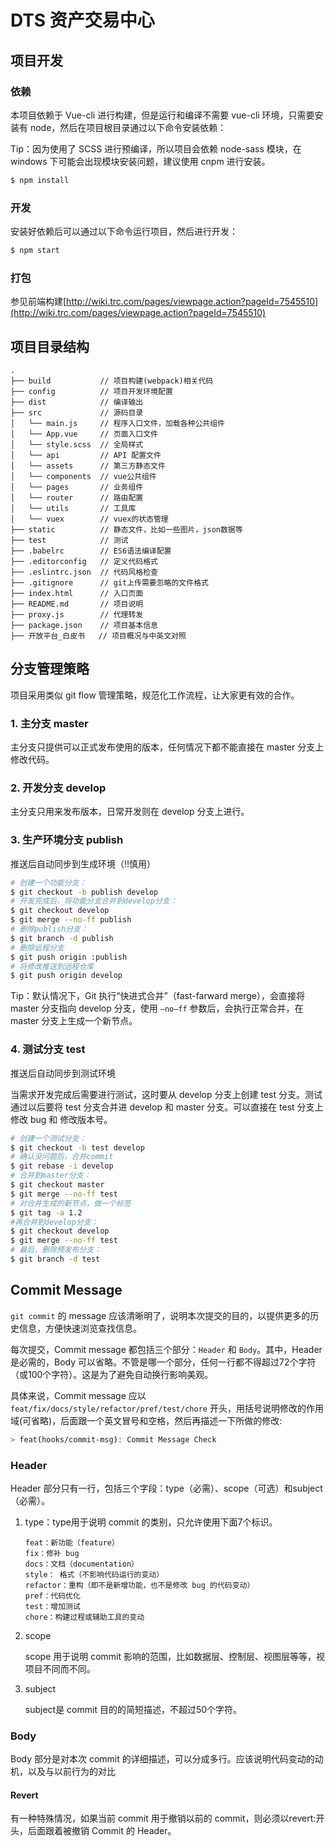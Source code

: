 # DTS 资产交易中心

## 项目开发

### 依赖

本项目依赖于 Vue-cli 进行构建，但是运行和编译不需要 vue-cli 环境，只需要安装有 node，然后在项目根目录通过以下命令安装依赖：

Tip：因为使用了 SCSS 进行预编译，所以项目会依赖 node-sass 模块，在 windows 下可能会出现模块安装问题，建议使用 cnpm 进行安装。

``` bash
$ npm install
```

### 开发

安装好依赖后可以通过以下命令运行项目，然后进行开发：

```bash
$ npm start
```

### 打包

参见前端构建[http://wiki.trc.com/pages/viewpage.action?pageId=7545510](http://wiki.trc.com/pages/viewpage.action?pageId=7545510)

## 项目目录结构

```text
.
├── build           // 项目构建(webpack)相关代码
├── config          // 项目开发环境配置
├── dist            // 编译输出
├── src             // 源码目录
│   └── main.js     // 程序入口文件，加载各种公共组件
│   └── App.vue     // 页面入口文件
│   └── style.scss  // 全局样式
│   └── api         // API 配置文件
│   └── assets      // 第三方静态文件
│   └── components  // vue公共组件
│   └── pages       // 业务组件
│   └── router      // 路由配置
│   └── utils       // 工具库
│   └── vuex        // vuex的状态管理
├── static          // 静态文件，比如一些图片，json数据等
├── test            // 测试
├── .babelrc        // ES6语法编译配置
├── .editorconfig   // 定义代码格式
├── .eslintrc.json  // 代码风格检查
├── .gitignore      // git上传需要忽略的文件格式
├── index.html      // 入口页面
├── README.md       // 项目说明
├── proxy.js        // 代理转发
├── package.json    // 项目基本信息
├── 开放平台_白皮书   // 项目概况与中英文对照
```

## 分支管理策略

项目采用类似 git flow 管理策略，规范化工作流程，让大家更有效的合作。

### 1. 主分支 master

主分支只提供可以正式发布使用的版本，任何情况下都不能直接在 master 分支上修改代码。

### 2. 开发分支 develop

主分支只用来发布版本，日常开发则在 develop 分支上进行。

### 3. 生产环境分支 publish
推送后自动同步到生成环境（!!慎用）

``` bash
# 创建一个功能分支：
$ git checkout -b publish develop
# 开发完成后，将功能分支合并到develop分支：
$ git checkout develop
$ git merge --no-ff publish
# 删除publish分支：
$ git branch -d publish
# 删除远程分支
$ git push origin :publish
# 将修改推送到远程仓库
$ git push origin develop
```

Tip：默认情况下，Git 执行“快进式合并”（fast-farward merge），会直接将 master 分支指向 develop 分支，使用 `–no–ff` 参数后，会执行正常合并，在 master 分支上生成一个新节点。

### 4. 测试分支 test
推送后自动同步到测试环境

当需求开发完成后需要进行测试，这时要从 develop 分支上创建 test 分支。测试通过以后要将 test 分支合并进 develop 和 master 分支。可以直接在 test 分支上修改 bug 和 修改版本号。

``` bash
# 创建一个测试分支：
$ git checkout -b test develop
# 确认没问题后，合并commit
$ git rebase -i develop
# 合并到master分支：
$ git checkout master
$ git merge --no-ff test
# 对合并生成的新节点，做一个标签
$ git tag -a 1.2
#再合并到develop分支：
$ git checkout develop
$ git merge --no-ff test
# 最后，删除预发布分支：
$ git branch -d test
```

## Commit Message

`git commit` 的 message 应该清晰明了，说明本次提交的目的，以提供更多的历史信息，方便快速浏览查找信息。

每次提交，Commit message 都包括三个部分：`Header` 和 `Body`。其中，Header 是必需的，Body 可以省略。不管是哪一个部分，任何一行都不得超过72个字符（或100个字符）。这是为了避免自动换行影响美观。

具体来说，Commit message 应以 `feat/fix/docs/style/refactor/pref/test/chore` 开头，用括号说明修改的作用域(可省略)，后面跟一个英文冒号和空格，然后再描述一下所做的修改:

```bash
> feat(hooks/commit-msg): Commit Message Check
```

### Header

Header 部分只有一行，包括三个字段：type（必需）、scope（可选）和subject（必需）。

1. type：type用于说明 commit 的类别，只允许使用下面7个标识。

    ```text
    feat：新功能（feature）
    fix：修补 bug
    docs：文档（documentation）
    style： 格式（不影响代码运行的变动）
    refactor：重构（即不是新增功能，也不是修改 bug 的代码变动）
    pref：代码优化
    test：增加测试
    chore：构建过程或辅助工具的变动
    ```

2. scope

    scope 用于说明 commit 影响的范围，比如数据层、控制层、视图层等等，视项目不同而不同。

3. subject

    subject是 commit 目的的简短描述，不超过50个字符。

### Body

Body 部分是对本次 commit 的详细描述，可以分成多行。应该说明代码变动的动机，以及与以前行为的对比

#### Revert

有一种特殊情况，如果当前 commit 用于撤销以前的 commit，则必须以revert:开头，后面跟着被撤销 Commit 的 Header。
